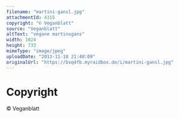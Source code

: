 ```yaml
---
filename: "martini-gansl.jpg"
attachmentId: 4315
copyright: "© Veganblatt"
source: "Veganblatt"
altText: "vegane martinsgans"
width: 1024
height: 733
mimeType: "image/jpeg"
uploadDate: "2013-11-10 21:48:09"
originalUrl: "https://bxq4fb.myraidbox.de/i/martini-gansl.jpg"
---
```


# Copyright

© Veganblatt

